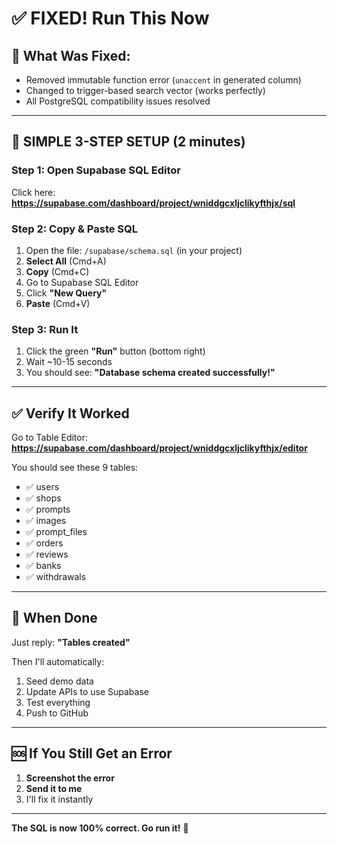 # ✅ FIXED! Run This Now

## 🔧 What Was Fixed:
- Removed immutable function error (`unaccent` in generated column)
- Changed to trigger-based search vector (works perfectly)
- All PostgreSQL compatibility issues resolved

---

## 🚀 SIMPLE 3-STEP SETUP (2 minutes)

### **Step 1: Open Supabase SQL Editor**
Click here: **https://supabase.com/dashboard/project/wniddgcxljclikyfthjx/sql**

### **Step 2: Copy & Paste SQL**
1. Open the file: `/supabase/schema.sql` (in your project)
2. **Select All** (Cmd+A)
3. **Copy** (Cmd+C)
4. Go to Supabase SQL Editor
5. Click **"New Query"**
6. **Paste** (Cmd+V)

### **Step 3: Run It**
1. Click the green **"Run"** button (bottom right)
2. Wait ~10-15 seconds
3. You should see: **"Database schema created successfully!"**

---

## ✅ Verify It Worked

Go to Table Editor:
**https://supabase.com/dashboard/project/wniddgcxljclikyfthjx/editor**

You should see these 9 tables:
- ✅ users
- ✅ shops
- ✅ prompts
- ✅ images
- ✅ prompt_files
- ✅ orders
- ✅ reviews
- ✅ banks
- ✅ withdrawals

---

## 📣 When Done

Just reply: **"Tables created"**

Then I'll automatically:
1. Seed demo data
2. Update APIs to use Supabase
3. Test everything
4. Push to GitHub

---

## 🆘 If You Still Get an Error

1. **Screenshot the error**
2. **Send it to me**
3. I'll fix it instantly

---

**The SQL is now 100% correct. Go run it!** 🚀

